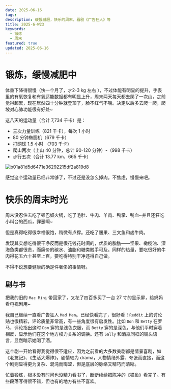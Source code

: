 ```yaml
---
date: 2025-06-16
tags: 
description: 缓慢减肥，快乐的周末，看剧《广告狂人》等
title: 2025-6-W23
keywords:
  - 锻炼
  - 周末
featured: true
updated: 2025-06-16
---
```

#  锻炼，缓慢减肥中

体重下降得很慢（快一个月了，才2-3 kg 左右 ），不过体能有明显的提升，手表里的有氧恢复和有氧适能数据都有明显上升，周末两天每天都去爬了一次山，之前觉得超累，现在居然四十分钟就登顶了，脸不红气不喘。决定以后多去爬一爬，爬坡对心肺功能很有好处~

这八天的运动量（合计 7,734 千卡）是：

- 三次力量训练（821 千卡），每次 1 小时
- 80 分钟椭圆机（679 千卡）
- 打网球 1.5 小时 （703 千卡）
-  爬山两次（上山 40 分钟，总计 90-120 分钟）-（998 千卡）
- 步行五次（合计 13.77 km，665 千卡）

![b01a81d5d6471e36292215df2a819d8](https://images.ygria.site/2025/06/99a353aaea2d51f004e929f4b0e04247.webp)

感觉这个运动量已经非常够了，不过还是没怎么掉肉。不焦虑，慢慢来吧。


#  快乐的周末时光

周末没忍住去吃了顿巴奴火锅，吃了毛肚、牛肉、羊肉、鸭掌、鸭血~并且还狂吃小料台的西瓜，罪恶啊~

但是真得吃得很幸福很饱，稍微有点撑。还吃了腰果、三文鱼和卤牛肉。

发现其实想吃得很干净反而是很花钱花时间的，优质的脂肪——坚果、橄榄油、深海鱼类都很贵，而廉价的碳水、油脂和糖类触手可及。同样的热量，要吃很好的牛肉得花五六十甚至上百，要吃得特别干净还得自己做。

不得不说想要健康的确是件奢侈的事情呀。

## 剧与书

把我的旧的 `Mac Mini` 带回家了，又花了四百多买了一台 27 寸的显示屏，给妈妈看电视剧用~

我自己继续一直看广告狂人 `Mad Men`。已经快看完了，很好看！`Reddit` 上的讨论贴也很精彩，评论质量非常高，有一些角度很有启发性。比如 `Don` 和 `Betty` 在罗马，评论指出这时 `Don` 穿的是浅色衣服，而 `Betty` 穿的是深色，与他们平时穿着相反，显示他们在这个地方权力关系的调换。还有 `Sally` 和酒瓶同框的镜头语言，显然暗示她喝了酒。

这个剧一开始看得我觉得很不适应，因为之前看的大多数美剧都是情景喜剧，如《老友记》、《生活大爆炸》，剧情较为 drama，人物情绪外露、夸张而直接，而这个剧则显得更为复杂、混沌而晦涩，但是底层的脉络又精巧而清晰。

忙着锻炼，根本没有时间也没精力看书了，断断续续把陈冲的《猫鱼》看完了。有些段落写得很不错，但也有的地方有些不喜欢。